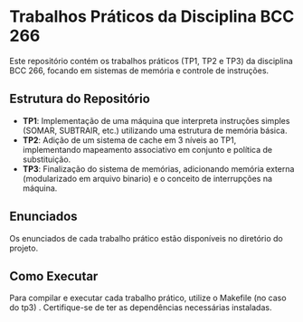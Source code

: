 # Trabalhos Práticos da Disciplina BCC 266

Este repositório contém os trabalhos práticos (TP1, TP2 e TP3) da disciplina BCC 266, focando em sistemas de memória e controle de instruções.

## Estrutura do Repositório

- **TP1**: Implementação de uma máquina que interpreta instruções simples (SOMAR, SUBTRAIR, etc.) utilizando uma estrutura de memória básica.
- **TP2**: Adição de um sistema de cache em 3 níveis ao TP1, implementando mapeamento associativo em conjunto e política de substituição.
- **TP3**: Finalização do sistema de memórias, adicionando memória externa (modularizado em arquivo binario) e o conceito de interrupções na máquina.

## Enunciados

Os enunciados de cada trabalho prático estão disponíveis no diretório do projeto.

## Como Executar

Para compilar e executar cada trabalho prático, utilize o Makefile (no caso do tp3) . Certifique-se de ter as dependências necessárias instaladas.
